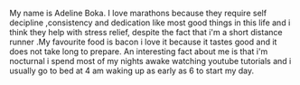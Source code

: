 
   My name is Adeline Boka. I love marathons because they require self decipline ,consistency and dedication like most good things in this life and i think they help with stress relief, despite the fact that i'm a short distance runner .My favourite food is bacon i love it because it tastes good and it does not take long to prepare. An interesting fact about me is that i'm nocturnal i spend most of my nights awake watching youtube tutorials and i usually go to bed at 4 am waking up as early as 6 to start my day.
